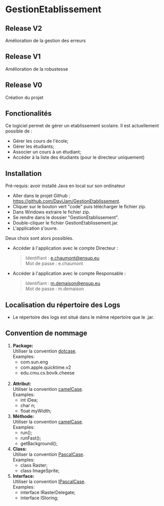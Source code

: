 # GestionEtablissement

## Release V2
Amélioration de la gestion des erreurs

## Release V1
Amélioration de la robustesse

## Release V0
Création du projet 

## Fonctionalités
Ce logiciel permet de gérer un etablissement scolaire. Il est actuellement possible de :

* Gérer les cours de l'école;
* Gérer les étudiants;
* Associer un cours à un étudiant;
* Accéder à la liste des étudiants (pour le directeur uniquement)

## Installation

Pré-requis: avoir installé Java en local sur son ordinateur

* Aller dans le projet Github : https://github.com/DaviJam/GestionEtablissement.
* Cliquer sur le bouton vert "code" puis télécharger le fichier zip.
* Dans Windows extraire le fichier zip.
* Se rendre dans le dossier "GestionEtablissement".
* Double-cliquer le fichier GestionEtablissement.jar.
* L'application s'ouvre. 

Deux choix sont alors possibles.
* Accéder à l'application avec le compte Directeur :
   > Identifiant : e.chaumont@ensup.eu
    <br/>Mot de passe : e.chaumont
* Accéder à l'application avec le compte Responsable :
   > Identifiant : m.demaison@ensup.eu
    <br/>Mot de passe : m.demaison
    
## Localisation du répertoire des Logs 
* Le répertoire des logs est situé dans le même répertoire que le .jar.

## Convention de nommage
1. <b/>Package:</b>
    <br/>Utiliser la convention <u/>dotcase</u>. 
    <br/>Examples: 
    * com.sun.eng
    * com.apple.quicktime.v2
    * edu.cmu.cs.bovik.cheese
    <br/>
2. <b/>Attribut:</b>
    <br/>Utiliser la convention <u/>camelCase</u>.
    <br/>Examples:
    * int     iDea;
    * char     n;
    * float    myWidth;
3. <b/>Méthode:</b> 
    <br/>Utiliser la convention <u/>camelCase</u>.
    <br/>Examples:
    * run();
    * runFast();
    * getBackground();
4. <b/>Class:</b>
    <br/>Utiliser la convention <u/>PascalCase</u>.
    <br/>Examples:
    * class Raster;
    * class ImageSprite;
5. <b/>Interface:</b>
    <br/>Utiliser la convention <u/>IPascalCase</u>.
    <br/>Examples:
    * interface IRasterDelegate;
    * interface IStoring;




